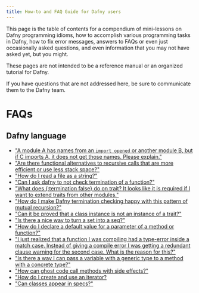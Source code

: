 ```yaml
---
title: How-to and FAQ Guide for Dafny users
---
```


This page is the table of contents for a compendium of mini-lessons on Dafny programming idioms, how to accomplish various programming tasks in Dafny, how to fix error messages,
answers to FAQs or even just occasionally asked questions, and even information that you may not have asked yet, but you might.

These pages are not intended to be a reference manual or an organized tutorial for Dafny.

If you have questions that are not addressed here, be sure to communicate them to the Dafny team.

# FAQs
## Dafny language

- ["A module A has names from an `import opened` or another module B, but if C imports A, it does not get those names. Please explain."](FAQImportOpened)
- ["Are there functional alternatives to recursive calls that are more efficient or use less stack space?"](FAQRecursiveCalls)
- ["How do I read a file as a string?"](FAQReadFile)
- ["Can I ask dafny to not check termination of a function?"](FAQNoTermCheck)
- ["What does {:termination false} do on trait? It looks like it is required if I want to extend traits from other modules."](FAQTerminationFalse)
- ["How do I make Dafny termination checking happy with this pattern of mutual recursion?"](FAQMutualRecursion)
- ["Can it be proved that a class instance is not an instance of a trait?"](FAQTypeReasoning)
- ["Is there a nice way to turn a set into a seq?"](FAQSetToSeq)
- ["How do I declare a default value for a parameter of a method or function?"](FAQDefaultParameter)
- ["I just realized that a function I was compiling had a type-error inside a match case.  Instead of giving a compile error I was getting a redundant clause warning for the second case. What is the reason for this?"](FAQRedundantCase)
- ["Is there a way I can pass a variable with a generic type to a method with a concrete type?"](FAQ_GenericType)
- ["How can ghost code call methods with side effects?"](FAQGhostSideEffects)
- ["How do I create and use an iterator?](FAQIterator)
- ["Can classes appear in specs?"](FAQClassInSpec)

